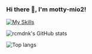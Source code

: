 ### Hi there 👋, I'm motty-mio2!
[![My Skills](https://skillicons.dev/icons?i=arduino,bash,c,cpp,cloudflare,discord,docker,fastapi,git,github,grafana,kubernetes,linux,md,mysql,neovim,postgres,powershell,processing,prometheus,py,pytorch,raspberrypi,regex,vim,vscode)](https://skillicons.dev)

![rcmdnk's GitHub stats]([https://github-readme-stats.vercel.app/api?username=motty-mio2&count_private=true](https://github-readme-stats-18cxk3tpl-motty-mio2.vercel.app/api?username=motty-mio2&count_private=true)&theme=graywhite)

![Top langs](https://github-readme-stats-motty-mio2.vercel.app/api/top-langs/?username=motty-mio2&count_private=true&layout=compact&langs_count=20)
